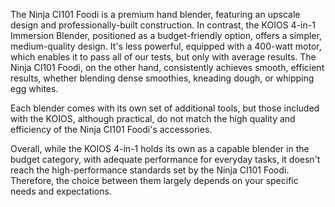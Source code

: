 The Ninja CI101 Foodi is a premium hand blender, featuring an upscale design and professionally-built construction. In contrast, the KOIOS 4-in-1 Immersion Blender, positioned as a budget-friendly option, offers a simpler, medium-quality design. It's less powerful, equipped with a 400-watt motor, which enables it to pass all of our tests, but only with average results. The Ninja CI101 Foodi, on the other hand, consistently achieves smooth, efficient results, whether blending dense smoothies, kneading dough, or whipping egg whites.

Each blender comes with its own set of additional tools, but those included with the KOIOS, although practical, do not match the high quality and efficiency of the Ninja CI101 Foodi's accessories.

Overall, while the KOIOS 4-in-1 holds its own as a capable blender in the budget category, with adequate performance for everyday tasks, it doesn't reach the high-performance standards set by the Ninja CI101 Foodi. Therefore, the choice between them largely depends on your specific needs and expectations.